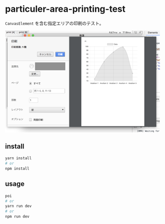 particuler-area-printing-test
================================

`CanvasElement` を含む指定エリアの印刷のテスト。

![print view](./static/print-view.png)

## install

```sh
yarn install
# or
npm install
```

## usage

```sh
poi
# or
yarn run dev
# or
npm run dev
```